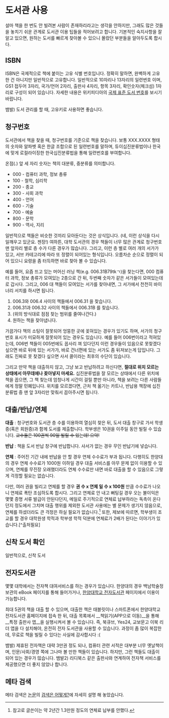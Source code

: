 # 도서관 사용

설마 책을 한 번도 안 빌려본 사람이 존재하리라고는 생각을 안하지만, 그래도 많은 것들을 놓치기 쉬운 관계로 도서관 이용 팁들을 적어보려고 합니다. 기본적인 숙지사항을 잘 알고 있으면, 원하는 도서를 빠르게 찾아볼 수 있으니 몰랐던 부분들을 알아두도록 합시다.

## ISBN

ISBN은 국제적으로 책에 붙이는 고유 식별 번호입니다. 정확히 말하면, 완벽하게 고유한 건 아니지만 일반적으로 고유합니다. 일반적으로 10자리나 13자리의 일련번호 이며, GS1 접두어 3자리, 국가/언어 2자리, 출판사 4자리, 항목 3자리, 확인숫자(체크섬) 1자리로 구성이 되어 있습니다. 자세한 내용은 위키피디아의 [국제 표준 도서 번호](https://ko.wikipedia.org/wiki/%EA%B5%AD%EC%A0%9C_%ED%91%9C%EC%A4%80_%EB%8F%84%EC%84%9C_%EB%B2%88%ED%98%B8)를 보시기 바랍니다.

뱀발) 도서 관리를 할 때, 고유키로 사용하면 좋습니다.

## 청구번호

도서관에서 책을 찾을 때, 청구번호를 기준으로 책을 찾습니다. 보통 XXX.XXXX 형태의 숫자와 알파벳 혹은 한글 조합으로 된 일련번호를 말하며, 듀이십진분류법이나 한국에 맞게 로컬라이징한 한국십진분류법을 통해 일련번호를 부여합니다.

온점(.) 앞 세 자리 숫자는 책의 대분류, 중분류를 의미합니다.

- 000 - 컴퓨터 과학, 정보 총류
- 100 - 철학, 심리학
- 200 - 종교
- 300 - 사회 과학
- 400 - 언어
- 600 - 기술
- 700 - 예술
- 800 - 문학
- 900 - 역사, 지리

일반적으로 책들은 비슷한 것끼리 모아둔다는 것은 상식입니다. (네, 이런 상식을 다시 일깨우고 있군요. 젠장!) 여하튼, 대학 도서관의 경우 책들이 너무 많은 관계로 청구번호 맨 앞자리 별로 층 수가 다른 경우가 많습니다. 그리고, 이런 층 별로 여러 개의 서가가 있고, 서브 카테고리에 따라 또 정렬이 되어있는 형식입니다. 오름차순 순으로 정렬이 되어 있으니 요령을 좀 터득하면 바로 찾아 볼 수 있습니다.

예를 들어, 요즘 뜨고 있는 머어신 러닝 책(e.g. 006.31B79tkㄱ)을 찾는다면, 000 컴퓨터 과학, 정보 총류가 모여있는 2층으로 간 뒤, 두번째 숫자가 같은 서가들이 모여있는데로 갑시다. 그리고, 006 대 책들이 모여있는 서가를 찾아내면, 그 서가에서 천천히 바이너리 서치를 하시면 됩니다.

1. 006.3와 006.4 사이의 책들에서 006.31 을 찾습니다.
2. 006.31과 006.32 사이의 책들에서 006.31B 를 찾습니다.
3. (위의 방식대로 점점 찾는 범위를 줄여나간다.)
4. 원하는 책을 찾아냅니다.

가끔가다 책의 소팅이 잘못되어 엉뚱한 곳에 꽂혀있는 경우가 있기도 하며, 서가의 청구번호 표시가 미묘하게 잘못되어 있는 경우도 있습니다. 예를 들어 006번이라고 적혀있는데, 006번 책들이 005번에도 꼽사리 껴 있다던지 이런 경우들이 있음으로 못찾겠다 싶으면 바로 뒤에 있는 서가가, 바로 건너편에 있는 서가도 좀 뒤져보는게 답입니다. 그래도 진짜로 못 찾겠다 싶으면 사서 콜이라는 최후의 수단이 있습니다.

그리고 만약 책을 대출하지 않고, 그냥 보고 반납하려고 하신다면, __절대로 위치 모르는 상태에서 아무데에나 꽂아넣지 마세요.__ 십진분류법을 잘 모르는 상태에서 다른 위치에 책을 꼽으면, 그 책 찾는데 엄청나게 시간이 걸릴 뿐만 아니라, 책을 보려는 다른 사람들에게 정말 민폐입니다. 위치를 모르겠다면, 근처 책 옮기는 카트나, 반납용 책장에 십진분류법 중 맨 앞 3자리만 맞춰서 꼽아주시면 됩니다.

## 대출/반납/연체

__대출__ : 청구번호와 도서관 층 수를 이용하여 열심히 찾은 뒤, 도서 대출 창구로 가서 학생증(혹은 회원증)과 함께 도서를 제출합니다. 학부생은 10권을 이주일 동안 빌릴 수 있습니다. ~~교수들은 100권씩 90일 빌릴 수 있는데! 으악!~~

__반납__ : 책을 도서 반납 창구에 반납합니다. 사서가 없는 경우 무인 반납기에 넣습니다.

__연체__ : 주어진 기간 내에 반납을 안 할 경우 연체 수수료가 부과 됩니다. 다행히도 한양대의 경우 연체 수수료가 1000원 이하일 경우 대출 서비스를 아무 문제 없이 이용할 수 있으며, 연체를 무진장 오래했더라도 연체 수수료만 내면 바로 대출을 할 수 있음으로 그렇게 걱정할 필요는 없습니다.

다만, 여러 권을 빌리고 연체를 할 경우 __권 수 x 연체 일 수 x 100원__ 만큼 수수료가 나오니 연체료 폭탄 조심하도록 합시다. 그리고 연체료 안 내고 뻐팅길 경우 오는 불이익은 몇몇 증명 서류 발급이 안된다던지, 메일로 주기적으로 연체료 납부하라는 독촉이 온다던지 정도에서 그치며 대출 행위를 제외한 도서관 사용에는 별 문제가 생기지 않음으로, 연체를 하셨더라도 큰 걱정은 하실 필요가 없습니다.[^1] 또한, 제보에 따르면, 학부생이 조교를 할 경우 대학원생 학적과 학부생 학적 덕분에 연체료가 2배가 된다는 이야기가 있습니다.[^출처필요]

## 신착 도서 확인

일반적으로, 신착 도서

## 전자도서관

몇몇 대학에서는 전자책 대여서비스를 하는 경우가 있습니다. 한양대의 경우 백남학술정보관의 eBook 페이지를 통해 들어가거나, [한양대학교 전자도서관](ebook.hanyang.ac.kr) 페이지에서 이용이 가능합니다.

최대 5권의 책을 대출 할 수 있으며, 대출한 책은 태블릿이나 스마트폰에서 한양대학교 전자도서관 홈페이지에 접속 한 뒤, 대출 목록에서 __책읽기(APP으로 이동)__을 통해 __특정 출판사 앱__을 실행시켜서 볼 수 있습니다. 즉, 북큐브, Yes24, 교보문고 이북 리더 앱을 다 설치해야, 온전히 전자 도서관을 사용할 수 있습니다. 과정이 좀 많이 복잡한데, 무료로 책을 빌릴 수 있다는 사실에 감사합시다 :(

뱀발) 제휴된 전자책은 대략 3만권 정도 되나, 컴퓨터 관련 서적은 대부분 너무 옛날책이며, 인문/사회/경영 쪽에 그나마 볼 만한 책들이 있습니다. 하지만, 그런 책들도 대출이 되어 있는 경우가 많습니다.
뱀발2) 리디북스 같은 출판사와 연계하여 전자책 서비스를 제공했으면 더 좋지 않았나 합니다.

## 메타 검색

메타 검색은 [논문](/논문/README.md)의 [검색은 어떻게?](/논문/README.md#검색은%2F어떻게?)에 자세히 설명 해 놓았습니다.



[^1]: 참고로 글쓴이는 약 2년간 1.3만원 정도의 연체료 납부를 안했다.